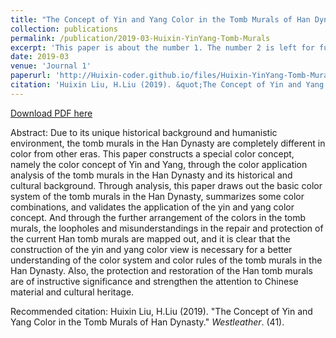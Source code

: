 ```yaml
---
title: "The Concept of Yin and Yang Color in the Tomb Murals of Han Dynasty"
collection: publications
permalink: /publication/2019-03-Huixin-YinYang-Tomb-Murals
excerpt: 'This paper is about the number 1. The number 2 is left for future work.'
date: 2019-03
venue: 'Journal 1'
paperurl: 'http://Huixin-coder.github.io/files/Huixin-YinYang-Tomb-Murals.pdf'
citation: 'Huixin Liu, H.Liu (2019). &quot;The Concept of Yin and Yang Color in the Tomb Murals of Han Dynasty.&quot; <i>Westleather</i>. (41).'
---
```


<a href='http://Huixin-coder.github.io/files/Huixin-YinYang-Tomb-Murals.pdf'>Download PDF here</a>

Abstract: Due to its unique historical background and humanistic environment, the tomb murals in the Han Dynasty are completely different in color from other eras. This paper constructs a special color concept, namely the color concept of Yin and Yang, through the color application analysis of the tomb murals in the Han Dynasty and its historical and cultural background. Through analysis, this paper draws out the basic color system of the tomb murals in the Han Dynasty, summarizes some color combinations, and validates the application of the yin and yang color concept. And through the further arrangement of the colors in the tomb murals, the loopholes and misunderstandings in the repair and protection of the current Han tomb murals are mapped out, and it is clear that the construction of the yin and yang color view is necessary for a better understanding of the color system and color rules of the tomb murals in the Han Dynasty. Also, the protection and restoration of the Han tomb murals are of instructive significance and strengthen the attention to Chinese material and cultural heritage.

Recommended citation: Huixin Liu, H.Liu (2019). "The Concept of Yin and Yang Color in the Tomb Murals of Han Dynasty." <i>Westleather</i>. (41).
